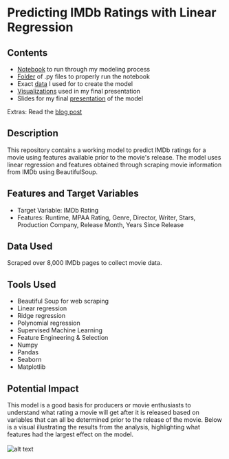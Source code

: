# Predicting IMDb Ratings with Linear Regression

## Contents
- [Notebook](imdb_rating_proj.ipynb) to run through my modeling process<br>
- [Folder](helper_functions) of .py files to properly run the notebook<br>
- Exact [data](data) I used for to create the model<br>
- [Visualizations](images) used in my final presentation<br>
- Slides for my final [presentation](imdb_rating_presentation.pdf) of the model<br>

Extras: Read the [blog post](https://towardsdatascience.com/predicting-imdb-movie-ratings-using-supervised-machine-learning-f3b126ab2ddb)



## Description
This repository contains a working model to predict IMDb ratings for a movie using features available prior to the movie's release. The model uses linear regression and features obtained through scraping movie information from IMDb using BeautifulSoup. 

## Features and Target Variables
- Target Variable: IMDb Rating
- Features: Runtime, MPAA Rating, Genre, Director, Writer, Stars, Production Company, Release Month, Years Since Release

## Data Used
Scraped over 8,000 IMDb pages to collect movie data.

## Tools Used
- Beautiful Soup for web scraping
- Linear regression
- Ridge regression
- Polynomial regression
- Supervised Machine Learning
- Feature Engineering & Selection
- Numpy
- Pandas
- Seaborn
- Matplotlib

## Potential Impact
This model is a good basis for producers or movie enthusiasts to understand what rating a movie will get after it is released based on variables that can all be determined prior to the release of the movie. Below is a visual illustrating the results from the analysis, highlighting what features had the largest effect on the model. <br><br>
![alt text](Images/top_features.png)
